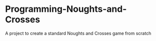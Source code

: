 # Programming-Noughts-and-Crosses
A project to create a standard Noughts and Crosses game from scratch

